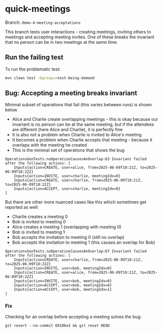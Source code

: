 # quick-meetings

Branch: `demo-4-meeting-acceptations`

This branch tests user interactions - creating meetings, inviting others to meetings and accepting
meeting invites. One of these breaks the invariant that no person can be in two meetings at the same
time.

## Run the failing test

To run the problematic test:

```bash
mvn clean test -Dgroups=test-being-demoed
```

## Bug: Accepting a meeting breaks invariant

Minimal subset of operations that fail (this varies between runs) is shown below

- Alice and Charlie create overlapping meetings - this is okay because our invariant is no person
  can be at the same meeting, but if the attendees are different (here Alice and Charlie), it is
  perfectly fine
- It is also not a problem when Charlie is invited to Alice's meeting
- It becomes a problem when Charlie accepts that meeting - because it overlaps with the meeting he
  created
- This is the minimal set of operations that shows the bug

```
OperationsGenTests.noOperationCausesAnOverlap:63 Invariant failed after the following actions: [
    Inputs{action=CREATE, user=alice, from=2025-06-09T10:21Z, to=2025-06-09T10:22Z}
    Inputs{action=INVITE, user=charlie, meetingIdx=0}
    Inputs{action=CREATE, user=charlie, from=2025-06-09T10:21Z, to=2025-06-09T10:22Z}
    Inputs{action=ACCEPT, user=charlie, meetingIdx=0}
]
```

But there are other more nuanced cases like this which sometimes get reported as well:

- Charlie creates a meeting 0
- Bob is invited to meeting 0
- Alice creates a meeting 1 (overlapping with meeting 0)
- Bob is invited to meeting 1
- Bob accepts the invitation to meeting 0 (still no overlap)
- Bob accepts the invitation to meeting 1 (this causes an overlap for Bob)

```
OperationsGenTests.noOperationCausesAnOverlap:67 Invariant failed after the following actions: [
    Inputs{action=CREATE, user=charlie, from=2025-06-09T10:21Z, to=2025-06-09T10:22Z}
    Inputs{action=INVITE, user=bob, meetingIdx=0}
    Inputs{action=CREATE, user=alice, from=2025-06-09T10:21Z, to=2025-06-09T10:22Z}
    Inputs{action=INVITE, user=bob, meetingIdx=0}
    Inputs{action=ACCEPT, user=bob, meetingIdx=0}
    Inputs{action=ACCEPT, user=bob, meetingIdx=1}
]
```

### Fix

Checking for an overlap before accepting a meeting solves the bug:

```
git revert --no-commit 6910be3 && git reset HEAD
```

